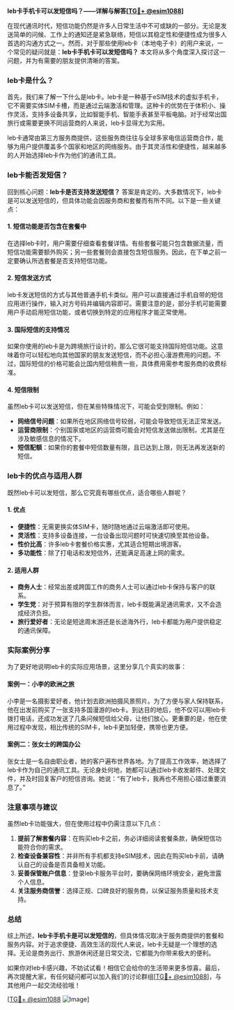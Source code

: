 **leb卡手机卡可以发短信吗？——详解与解答[[TG💪+ @esim1088](https://t.me/s/esim1088)]**

在现代通讯时代，短信功能仍然是许多人日常生活中不可或缺的一部分。无论是发送简单的问候、工作上的通知还是紧急联络，短信以其稳定性和便捷性成为很多人首选的沟通方式之一。然而，对于那些使用leb卡（本地电子卡）的用户来说，一个常见的疑问就是：**leb卡手机卡可以发短信吗？** 本文将从多个角度深入探讨这一问题，并为有需要的朋友提供清晰的答案。

### leb卡是什么？

首先，我们来了解一下什么是leb卡。leb卡是一种基于eSIM技术的虚拟手机卡，它不需要实体SIM卡槽，而是通过云端激活和管理。这种卡的优势在于体积小、操作灵活，支持多设备共享，比如智能手机、智能手表甚至平板电脑。对于经常出国旅行或需要更换不同运营商的人来说，leb卡显得尤为实用。

leb卡通常由第三方服务商提供，这些服务商往往与全球多家电信运营商合作，能够为用户提供覆盖多个国家和地区的网络服务。由于其灵活性和便捷性，越来越多的人开始选择leb卡作为他们的通讯工具。

### leb卡能否发短信？

回到核心问题：**leb卡是否支持发送短信？** 答案是肯定的。大多数情况下，leb卡是可以发送短信的，但具体功能会因服务商和套餐而有所不同。以下是一些关键点：

#### 1. **短信功能是否包含在套餐中**
   在选择leb卡时，用户需要仔细查看套餐详情。有些套餐可能只包含数据流量，而短信功能需要额外购买；另一些套餐则会直接包含短信服务。因此，在下单之前一定要确认所选套餐是否支持短信功能。

#### 2. **短信发送方式**
   leb卡发送短信的方式与其他普通手机卡类似。用户可以直接通过手机自带的短信应用进行操作，输入对方号码并编辑内容即可。需要注意的是，部分手机可能需要用户手动启用短信功能，或者切换到特定的应用程序才能正常使用。

#### 3. **国际短信的支持情况**
   如果你使用的leb卡是为跨境旅行设计的，那么它很可能支持国际短信功能。这意味着你可以轻松地向其他国家的朋友发送短信，而不必担心漫游费用的问题。不过，国际短信的价格可能会比国内短信稍贵一些，具体费用需参考服务商的收费标准。

#### 4. **短信限制**
   虽然leb卡可以发送短信，但在某些特殊情况下，可能会受到限制。例如：
   - **网络信号问题**：如果所在地区网络信号较弱，可能会导致短信无法正常发送。
   - **运营商限制**：个别国家或地区的运营商可能会对短信发送做出限制，尤其是在涉及敏感信息的情况下。
   - **短信配额**：如果你的套餐中短信数量有限，且已达到上限，则无法再发送新的短信。

### leb卡的优点与适用人群

既然leb卡可以发短信，那么它究竟有哪些优点，适合哪些人群呢？

#### 1. **优点**
   - **便捷性**：无需更换实体SIM卡，随时随地通过云端激活即可使用。
   - **灵活性**：支持多设备连接，一台设备出现问题时可快速切换至其他设备。
   - **性价比高**：许多leb卡套餐价格实惠，尤其适合短期出境游客。
   - **多功能性**：除了打电话和发短信外，还能满足高速上网的需求。

#### 2. **适用人群**
   - **商务人士**：经常出差或跨国工作的商务人士可以通过leb卡保持与客户的联系。
   - **学生党**：对于预算有限的学生群体而言，leb卡既能满足通讯需求，又不会造成经济负担。
   - **旅行爱好者**：无论是短途周末游还是长途海外行，leb卡都能为用户提供稳定的通讯保障。

### 实际案例分享

为了更好地说明leb卡的实际应用场景，这里分享几个真实的故事：

#### 案例一：小李的欧洲之旅
小李是一名摄影爱好者，他计划去欧洲拍摄风景照片。为了方便与家人保持联系，他在出发前购买了一张支持多国漫游的leb卡。到达目的地后，他不仅可以用leb卡拨打电话，还成功发送了几条问候短信给父母，让他们放心。更重要的是，他在使用过程中发现，相比传统的SIM卡，leb卡更加轻便，携带也更方便。

#### 案例二：张女士的跨国办公
张女士是一名自由职业者，她的客户遍布世界各地。为了提高工作效率，她选择了leb卡作为自己的通讯工具。无论身处何地，她都可以通过leb卡收发邮件、处理文件，并及时回复客户的短信咨询。她说：“有了leb卡，我再也不用担心错过重要消息了。”

### 注意事项与建议

虽然leb卡功能强大，但在使用过程中仍需注意以下几点：

1. **提前了解套餐内容**：在购买leb卡之前，务必详细阅读套餐条款，确保短信功能符合你的需求。
2. **检查设备兼容性**：并非所有手机都支持eSIM技术，因此在购买leb卡前，请确认自己的设备是否具备相关功能。
3. **妥善保管账户信息**：登录leb卡服务平台时，要确保网络环境安全，避免泄露个人信息。
4. **关注服务商信誉**：选择正规、口碑良好的服务商，以保证服务质量和技术支持。

### 总结

综上所述，**leb卡手机卡是可以发短信的**，但具体情况取决于服务商提供的套餐和服务内容。对于追求便捷、高效生活的现代人来说，leb卡无疑是一个理想的选择。无论是商务出行、旅游休闲还是日常交流，它都能为你带来极大的便利。

如果你对leb卡感兴趣，不妨试试看！相信它会给你的生活带来更多惊喜。最后，再次提醒大家，有任何疑问都可以加入我们的讨论群组[[TG💪+ @esim1088](https://t.me/s/esim1088)]，与其他用户一起交流经验哦！

[[TG💪+ @esim1088](https://t.me/s/esim1088) ![Image](https://i.postimg.cc/4NQfJmqS/Snipaste-2025-05-13-00-14-12.png)]